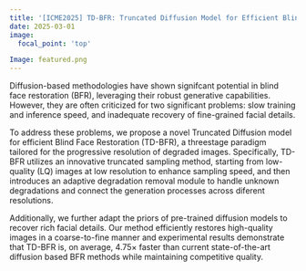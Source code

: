 ```yaml
---
title: '[ICME2025] TD-BFR: Truncated Diffusion Model for Efficient Blind Face Restoration'
date: 2025-03-01
image:
  focal_point: 'top'

Image: featured.png
---
```


<!--more-->
Diffusion-based methodologies have shown signifcant potential in blind face restoration (BFR), leveraging their robust generative capabilities. However, they are often criticized for two significant problems: slow training and inference speed, and inadequate recovery of fine-grained facial details. 

To address these problems, we propose a novel Truncated Diffusion model for efficient Blind Face Restoration (TD-BFR), a threestage paradigm tailored for the progressive resolution of degraded images. Specifically, TD-BFR utilizes an innovative truncated sampling method, starting from low-quality (LQ) images at low resolution to enhance sampling speed, and then introduces an adaptive degradation removal module to handle unknown
degradations and connect the generation processes across diferent resolutions. 

Additionally, we further adapt the priors of pre-trained diffusion models to recover rich facial details. Our method efficiently restores high-quality images in a coarse-to-fine manner and experimental results demonstrate that TD-BFR is, on average, 4.75× faster than current state-of-the-art diffusion based BFR methods while maintaining competitive quality.

